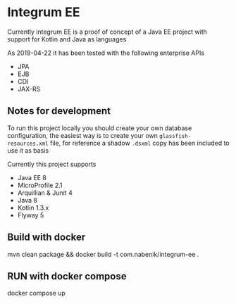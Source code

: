 # Integrum EE

Currently integrum EE is a proof of concept of a Java EE project with support for Kotlin and Java as languages

As 2019-04-22 it has been tested with the following enterprise APIs

- JPA
- EJB
- CDI
- JAX-RS

## Notes for development
To run this project locally you should create your own database configuration, the easiest way is to create your own `glassfish-resources.xml` file, for reference a shadow `.dsxml` copy has been included to use it as basis

Currently this project supports

- Java EE 8
- MicroProfile 2.1
- Arquillian & Junit 4
- Java 8
- Kotlin 1.3.x
- Flyway 5 

## Build with docker
mvn clean package && docker build -t com.nabenik/integrum-ee .

## RUN with docker compose

docker compose up 